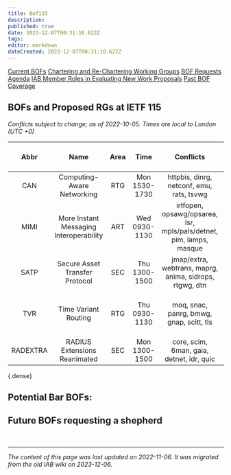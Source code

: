 ```yaml
---
title: Bof115
description: 
published: true
date: 2023-12-07T00:31:10.622Z
tags: 
editor: markdown
dateCreated: 2023-12-07T00:31:10.622Z
---
```



[Current BOFs](https://datatracker.ietf.org/wg/bofs/)
[Chartering and Re-Chartering Working Groups](https://datatracker.ietf.org/group/chartering/)
[BOF Requests](https://datatracker.ietf.org/doc/bof-requests)
[Agenda](https://datatracker.ietf.org/meeting/agenda/)
[IAB Member Roles in Evaluating New Work Proposals](https://www.iab.org/documents/correspondence-reports-documents/2012-2/iab-member-roles-in-evaluating-new-work-proposals/)
[Past BOF Coverage](/group/iab/Bof_Coverage)

## BOFs and Proposed RGs at IETF 115
*Conflicts subject to change; as of 2022-10-05. Times are local to London (UTC +0)*

| **Abbr** |                 **Name**                | **Area** |    **Time**   |                            **Conflicts**                            |     **IAB Member(s) Covering**    |      **IAB Shepherd**      |
|:--------:|:---------------------------------------:|:--------:|:-------------:|:-------------------------------------------------------------------:|:---------------------------------:|:--------------------------:|
| CAN      | Computing-Aware Networking              | RTG      | Mon 1530-1730 | httpbis, dinrg, netconf, emu, rats, tsvwg                           | Deborah Brungard, fluffy, Jari    | Zhenbin Li                 |
| MIMI     | More Instant Messaging Interoperability | ART      | Wed 0930-1130 | irtfopen, opsawg/opsarea, lsr, mpls/pals/detnet, pim, lamps, masque | Jiankang Yao                      | Cullen Jennings            |
| SATP     | Secure Asset Transfer Protocol          | SEC      | Thu 1300-1500 | jmap/extra, webtrans, maprg, anima, sidrops, rtgwg, dtn             | fluffy, Qin                       | Wes Hardaker               |
| TVR      | Time Variant Routing                    | RTG      | Thu 0930-1130 | moq, snac, panrg, bmwg, gnap, scitt, tls                            | Wes Hardaker maybe, Jari, Zhenbin | Mallory Knodel, Russ White |
| RADEXTRA | RADIUS Extensions Reanimated            | SEC      | Mon 1300-1500 | core, scim, 6man, gaia, detnet, idr, quic                           | Wes Hardaker, Jari, Qin           |                            |
{.dense}


## Potential Bar BOFs:
## Future BOFs requesting a shepherd

&nbsp;
&nbsp;
&nbsp;

---

*The content of this page was last updated on 2022-11-06. It was migrated from the old IAB wiki on 2023-12-06.*